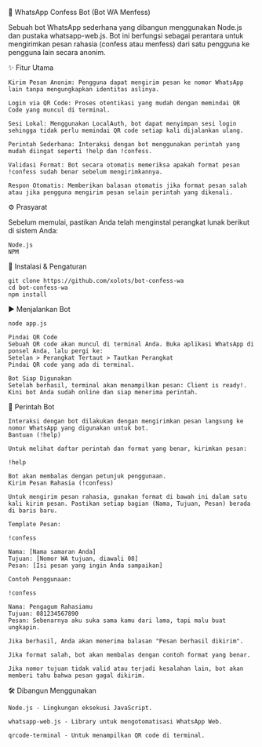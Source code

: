 🤖 WhatsApp Confess Bot (Bot WA Menfess)

Sebuah bot WhatsApp sederhana yang dibangun menggunakan Node.js dan pustaka whatsapp-web.js. Bot ini berfungsi sebagai perantara untuk mengirimkan pesan rahasia (confess atau menfess) dari satu pengguna ke pengguna lain secara anonim.


✨ Fitur Utama

    Kirim Pesan Anonim: Pengguna dapat mengirim pesan ke nomor WhatsApp lain tanpa mengungkapkan identitas aslinya.

    Login via QR Code: Proses otentikasi yang mudah dengan memindai QR Code yang muncul di terminal.

    Sesi Lokal: Menggunakan LocalAuth, bot dapat menyimpan sesi login sehingga tidak perlu memindai QR code setiap kali dijalankan ulang.

    Perintah Sederhana: Interaksi dengan bot menggunakan perintah yang mudah diingat seperti !help dan !confess.

    Validasi Format: Bot secara otomatis memeriksa apakah format pesan !confess sudah benar sebelum mengirimkannya.

    Respon Otomatis: Memberikan balasan otomatis jika format pesan salah atau jika pengguna mengirim pesan selain perintah yang dikenali.

⚙️ Prasyarat

Sebelum memulai, pastikan Anda telah menginstal perangkat lunak berikut di sistem Anda:

    Node.js 
    NPM

🚀 Instalasi & Pengaturan

    git clone https://github.com/xolots/bot-confess-wa
    cd bot-confess-wa
    npm install

▶️ Menjalankan Bot

    node app.js

    Pindai QR Code
    Sebuah QR code akan muncul di terminal Anda. Buka aplikasi WhatsApp di ponsel Anda, lalu pergi ke:
    Setelan > Perangkat Tertaut > Tautkan Perangkat
    Pindai QR code yang ada di terminal.

    Bot Siap Digunakan
    Setelah berhasil, terminal akan menampilkan pesan: Client is ready!. Kini bot Anda sudah online dan siap menerima perintah.

📝 Perintah Bot

    Interaksi dengan bot dilakukan dengan mengirimkan pesan langsung ke nomor WhatsApp yang digunakan untuk bot.
    Bantuan (!help)

    Untuk melihat daftar perintah dan format yang benar, kirimkan pesan:

    !help

    Bot akan membalas dengan petunjuk penggunaan.
    Kirim Pesan Rahasia (!confess)

    Untuk mengirim pesan rahasia, gunakan format di bawah ini dalam satu kali kirim pesan. Pastikan setiap bagian (Nama, Tujuan, Pesan) berada di baris baru.

    Template Pesan:

    !confess

    Nama: [Nama samaran Anda]
    Tujuan: [Nomor WA tujuan, diawali 08]
    Pesan: [Isi pesan yang ingin Anda sampaikan]

    Contoh Penggunaan:

    !confess

    Nama: Pengagum Rahasiamu
    Tujuan: 081234567890
    Pesan: Sebenarnya aku suka sama kamu dari lama, tapi malu buat ungkapin.

    Jika berhasil, Anda akan menerima balasan "Pesan berhasil dikirim".

    Jika format salah, bot akan membalas dengan contoh format yang benar.

    Jika nomor tujuan tidak valid atau terjadi kesalahan lain, bot akan memberi tahu bahwa pesan gagal dikirim.

🛠️ Dibangun Menggunakan

    Node.js - Lingkungan eksekusi JavaScript.

    whatsapp-web.js - Library untuk mengotomatisasi WhatsApp Web.

    qrcode-terminal - Untuk menampilkan QR code di terminal.
